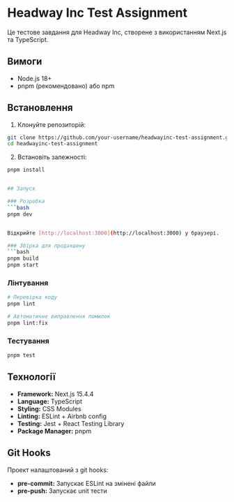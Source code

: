 # Headway Inc Test Assignment

Це тестове завдання для Headway Inc, створене з використанням Next.js та TypeScript.

## Вимоги

- Node.js 18+ 
- pnpm (рекомендовано) або npm

## Встановлення

1. Клонуйте репозиторій:
```bash
git clone https://github.com/your-username/headwayinc-test-assignment.git
cd headwayinc-test-assignment
```

2. Встановіть залежності:
```bash
pnpm install


## Запуск

### Розробка
```bash
pnpm dev


Відкрийте [http://localhost:3000](http://localhost:3000) у браузері.

### Збірка для продакшену
```bash
pnpm build
pnpm start
```

### Лінтування
```bash
# Перевірка коду
pnpm lint

# Автоматичне виправлення помилок
pnpm lint:fix
```

### Тестування
```bash
pnpm test
```

## Технології

- **Framework:** Next.js 15.4.4
- **Language:** TypeScript
- **Styling:** CSS Modules
- **Linting:** ESLint + Airbnb config
- **Testing:** Jest + React Testing Library
- **Package Manager:** pnpm


## Git Hooks

Проект налаштований з git hooks:
- **pre-commit:** Запускає ESLint на змінені файли
- **pre-push:** Запускає unit тести
